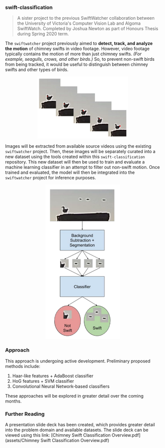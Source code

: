 ### swift-classification

> A sister project to the previous SwiftWatcher collaboration between the University of Victoria's Computer Vision Lab and Algoma SwiftWatch. Completed by Joshua Newton as part of Honours Thesis during Spring 2020 term.

The `swiftwatcher` project previously aimed to **detect, track, and analyze the motion** of chimney swifts in video footage. However, video footage typically contains the motion of more than just chimney swifts. _(For example, seagulls, crows, and other birds.)_ So, to prevent non-swift birds from being tracked, it would be useful to distinguish between chimney swifts and other types of birds.

<p align="center"><img src="assets/seagull-motion.png", height="200"></p>

Images will be extracted from available source videos using the existing `swiftwatcher` project. Then, these images will be separately curated into a new dataset using the tools created within this `swift-classification` repository. This new dataset will then be used to train and evaluate a machine learning classifier in an attempt to filter out non-swift motion. Once trained and evaluated, the model will then be integrated into the `swiftwatcher` project for inference purposes.

<p align="center"><img src="assets/classification-pipeline.png", height="500"></p>

### Approach

This approach is undergoing active development. Preliminary proposed methods include:
 
 1. Haar-like features + AdaBoost classifier
 2. HoG features + SVM classifier
 3. Convolutional Neural Network-based classifiers
 
 These approaches will be explored in greater detail over the coming months.

### Further Reading

A presentation slide deck has been created, which provides greater detail into the problem domain and available datasets. The slide deck can be viewed using this link: [Chimney Swift Classification Overview.pdf](assets/Chimney Swift Classification Overview.pdf)
